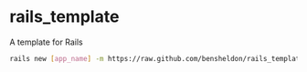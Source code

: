 # rails_template
A template for Rails

```bash
rails new [app_name] -m https://raw.github.com/bensheldon/rails_template/master/template.rb -T --database=postgres
```
